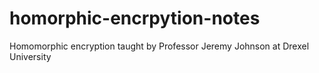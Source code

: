 # homorphic-encrpytion-notes
Homomorphic encryption taught by Professor Jeremy Johnson at Drexel University
